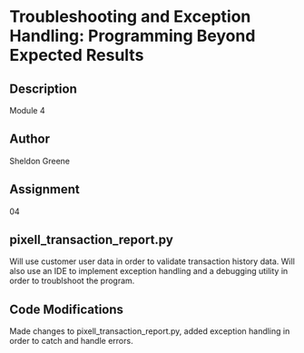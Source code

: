 # Troubleshooting and Exception Handling: Programming Beyond Expected Results

## Description
Module 4

## Author
Sheldon Greene

## Assignment
04

## pixell_transaction_report.py
Will use customer user data in order to validate transaction history data. 
Will also use an IDE to implement exception handling and a debugging utility in order to troublshoot the program.

## Code Modifications
Made changes to pixell_transaction_report.py, added exception handling in order to catch and handle errors.